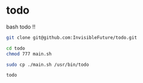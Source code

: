 # todo
bash todo !!

```bash
git clone git@github.com:InvisibleFuture/todo.git

cd todo
chmod 777 main.sh

sudo cp ./main.sh /usr/bin/todo

todo
```
